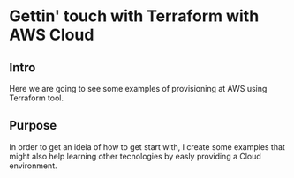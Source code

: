 # Gettin' touch with Terraform with AWS Cloud

## Intro
Here we are going to see some examples of provisioning at AWS using Terraform tool.

## Purpose
In order to get an ideia of how to get start with, I create some examples that might also help learning other tecnologies by easly providing a Cloud environment.


